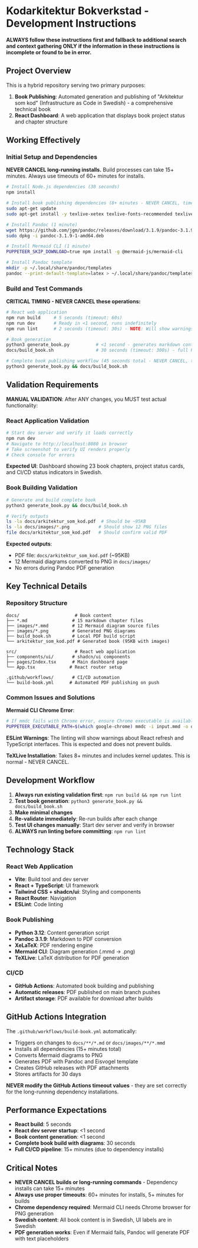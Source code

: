 # Kodarkitektur Bokverkstad - Development Instructions

**ALWAYS follow these instructions first and fallback to additional search and context gathering ONLY if the information in these instructions is incomplete or found to be in error.**

## Project Overview

This is a hybrid repository serving two primary purposes:

1. **Book Publishing**: Automated generation and publishing of "Arkitektur som kod" (Infrastructure as Code in Swedish) - a comprehensive technical book
2. **React Dashboard**: A web application that displays book project status and chapter structure

## Working Effectively

### Initial Setup and Dependencies

**NEVER CANCEL long-running installs.** Build processes can take 15+ minutes. Always use timeouts of 60+ minutes for installs.

```bash
# Install Node.js dependencies (30 seconds)
npm install

# Install book publishing dependencies (8+ minutes - NEVER CANCEL, timeout: 1800s)
sudo apt-get update
sudo apt-get install -y texlive-xetex texlive-fonts-recommended texlive-plain-generic

# Install Pandoc (1 minute)
wget https://github.com/jgm/pandoc/releases/download/3.1.9/pandoc-3.1.9-1-amd64.deb
sudo dpkg -i pandoc-3.1.9-1-amd64.deb

# Install Mermaid CLI (1 minute)
PUPPETEER_SKIP_DOWNLOAD=true npm install -g @mermaid-js/mermaid-cli

# Install Pandoc template
mkdir -p ~/.local/share/pandoc/templates
pandoc --print-default-template=latex > ~/.local/share/pandoc/templates/eisvogel.latex
```

### Build and Test Commands

**CRITICAL TIMING - NEVER CANCEL these operations:**

```bash
# React web application
npm run build     # 5 seconds (timeout: 60s)
npm run dev       # Ready in <1 second, runs indefinitely
npm run lint      # 2 seconds (timeout: 30s) - NOTE: Will show warnings, this is expected

# Book generation
python3 generate_book.py          # <1 second - generates markdown content
docs/build_book.sh                # 30 seconds (timeout: 300s) - full PDF build with diagrams

# Complete book publishing workflow (45 seconds total - NEVER CANCEL, timeout: 600s)
python3 generate_book.py && docs/build_book.sh
```

## Validation Requirements

**MANUAL VALIDATION**: After ANY changes, you MUST test actual functionality:

### React Application Validation
```bash
# Start dev server and verify it loads correctly
npm run dev
# Navigate to http://localhost:8080 in browser
# Take screenshot to verify UI renders properly
# Check console for errors
```

**Expected UI**: Dashboard showing 23 book chapters, project status cards, and CI/CD status indicators in Swedish.

### Book Building Validation
```bash
# Generate and build complete book
python3 generate_book.py && docs/build_book.sh

# Verify outputs
ls -la docs/arkitektur_som_kod.pdf  # Should be ~95KB
ls -la docs/images/*.png           # Should show 12 PNG files
file docs/arkitektur_som_kod.pdf   # Should confirm valid PDF
```

**Expected outputs**:
- PDF file: `docs/arkitektur_som_kod.pdf` (~95KB)
- 12 Mermaid diagrams converted to PNG in `docs/images/`
- No errors during Pandoc PDF generation

## Key Technical Details

### Repository Structure
```
docs/                     # Book content
├── *.md                 # 15 markdown chapter files
├── images/*.mmd         # 12 Mermaid diagram source files  
├── images/*.png         # Generated PNG diagrams
├── build_book.sh        # Local PDF build script
└── arkitektur_som_kod.pdf # Generated book (95KB with images)

src/                      # React web application
├── components/ui/       # shadcn/ui components
├── pages/Index.tsx      # Main dashboard page
└── App.tsx             # React router setup

.github/workflows/       # CI/CD automation
└── build-book.yml      # Automated PDF publishing on push
```

### Common Issues and Solutions

**Mermaid CLI Chrome Error**: 
```bash
# If mmdc fails with Chrome error, ensure Chrome executable is available:
PUPPETEER_EXECUTABLE_PATH=$(which google-chrome) mmdc -i input.mmd -o output.png
```

**ESLint Warnings**: The linting will show warnings about React refresh and TypeScript interfaces. This is expected and does not prevent builds.

**TeXLive Installation**: Takes 8+ minutes and includes kernel updates. This is normal - NEVER CANCEL.

## Development Workflow

1. **Always run existing validation first**: `npm run build && npm run lint`
2. **Test book generation**: `python3 generate_book.py && docs/build_book.sh`
3. **Make minimal changes**
4. **Re-validate immediately**: Re-run builds after each change
5. **Test UI changes manually**: Start dev server and verify in browser
6. **ALWAYS run linting before committing**: `npm run lint`

## Technology Stack

### React Web Application
- **Vite**: Build tool and dev server
- **React + TypeScript**: UI framework
- **Tailwind CSS + shadcn/ui**: Styling and components
- **React Router**: Navigation
- **ESLint**: Code linting

### Book Publishing
- **Python 3.12**: Content generation script
- **Pandoc 3.1.9**: Markdown to PDF conversion
- **XeLaTeX**: PDF rendering engine
- **Mermaid CLI**: Diagram generation (.mmd → .png)
- **TeXLive**: LaTeX distribution for PDF generation

### CI/CD
- **GitHub Actions**: Automated book building and publishing
- **Automatic releases**: PDF published on main branch pushes
- **Artifact storage**: PDF available for download after builds

## GitHub Actions Integration

The `.github/workflows/build-book.yml` automatically:
- Triggers on changes to `docs/**/*.md` or `docs/images/**/*.mmd`
- Installs all dependencies (15+ minutes total)
- Converts Mermaid diagrams to PNG
- Generates PDF with Pandoc and Eisvogel template
- Creates GitHub releases with PDF attachments
- Stores artifacts for 30 days

**NEVER modify the GitHub Actions timeout values** - they are set correctly for the long-running dependency installations.

## Performance Expectations

- **React build**: 5 seconds
- **React dev server startup**: <1 second  
- **Book content generation**: <1 second
- **Complete book build with diagrams**: 30 seconds
- **Full CI/CD pipeline**: 15+ minutes (due to dependency installs)

## Critical Notes

- **NEVER CANCEL builds or long-running commands** - Dependency installs can take 15+ minutes
- **Always use proper timeouts**: 60+ minutes for installs, 5+ minutes for builds
- **Chrome dependency required**: Mermaid CLI needs Chrome browser for PNG generation
- **Swedish content**: All book content is in Swedish, UI labels are in Swedish
- **PDF generation works**: Even if Mermaid fails, Pandoc will generate PDF with text placeholders